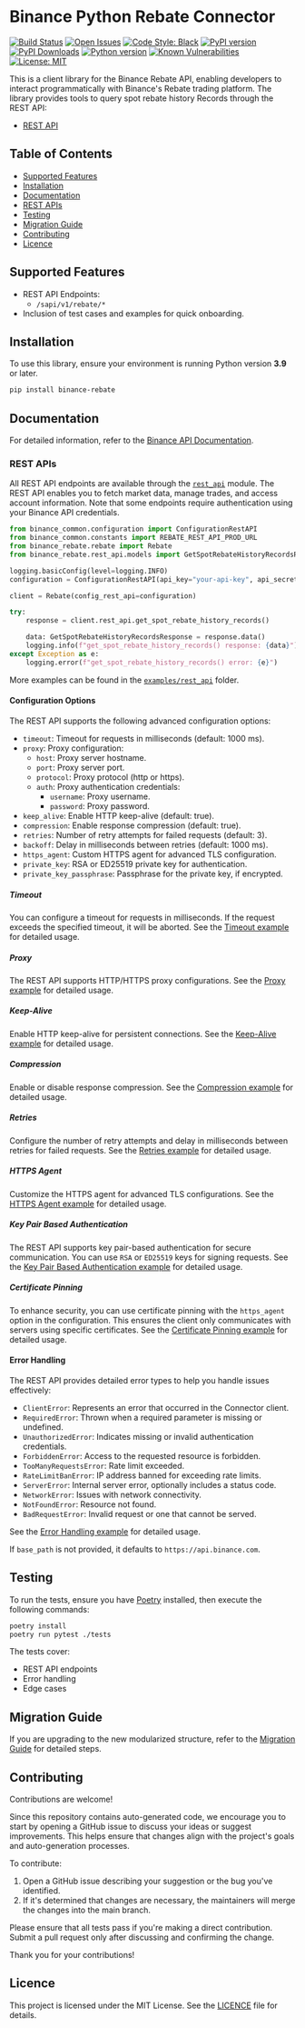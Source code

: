 # Binance Python Rebate Connector

[![Build Status](https://img.shields.io/github/actions/workflow/status/binance/binance-connector-python/ci-rebate.yml)](https://github.com/binance/binance-connector-python/actions)
[![Open Issues](https://img.shields.io/github/issues/binance/binance-connector-python)](https://github.com/binance/binance-connector-python/issues)
[![Code Style: Black](https://img.shields.io/badge/code_style-black-black)](https://black.readthedocs.io/en/stable/)
[![PyPI version](https://img.shields.io/pypi/v/binance-rebate)](https://pypi.python.org/pypi/binance-rebate)
[![PyPI Downloads](https://img.shields.io/pypi/dm/binance-rebate.svg)](https://pypi.org/project/binance-rebate/)
[![Python version](https://img.shields.io/pypi/pyversions/binance-connector)](https://www.python.org/downloads/)
[![Known Vulnerabilities](https://img.shields.io/badge/security-scanned-brightgreen)](https://github.com/binance/binance-connector-python/security)
[![License: MIT](https://img.shields.io/badge/License-MIT-yellow.svg)](https://opensource.org/licenses/MIT)

This is a client library for the Binance Rebate API, enabling developers to interact programmatically with Binance's Rebate trading platform. The library provides tools to query spot rebate history Records through the REST API:

- [REST API](./src/binance_rebate/rest_api/rest_api.py)

## Table of Contents

- [Supported Features](#supported-features)
- [Installation](#installation)
- [Documentation](#documentation)
- [REST APIs](#rest-apis)
- [Testing](#testing)
- [Migration Guide](#migration-guide)
- [Contributing](#contributing)
- [Licence](#licence)

## Supported Features

- REST API Endpoints:
  - `/sapi/v1/rebate/*`
- Inclusion of test cases and examples for quick onboarding.

## Installation

To use this library, ensure your environment is running Python version **3.9** or later.

```bash
pip install binance-rebate
```

## Documentation

For detailed information, refer to the [Binance API Documentation](https://developers.binance.com/docs/rebate/Introduction).

### REST APIs

All REST API endpoints are available through the [`rest_api`](./src/binance_rebate/rest_api/rest_api.py) module. The REST API enables you to fetch market data, manage trades, and access account information. Note that some endpoints require authentication using your Binance API credentials.

```python
from binance_common.configuration import ConfigurationRestAPI
from binance_common.constants import REBATE_REST_API_PROD_URL
from binance_rebate.rebate import Rebate
from binance_rebate.rest_api.models import GetSpotRebateHistoryRecordsResponse

logging.basicConfig(level=logging.INFO)
configuration = ConfigurationRestAPI(api_key="your-api-key", api_secret="your-api-secret", base_path=REBATE_REST_API_PROD_URL)

client = Rebate(config_rest_api=configuration)

try:
    response = client.rest_api.get_spot_rebate_history_records()

    data: GetSpotRebateHistoryRecordsResponse = response.data()
    logging.info(f"get_spot_rebate_history_records() response: {data}")
except Exception as e:
    logging.error(f"get_spot_rebate_history_records() error: {e}")
```

More examples can be found in the [`examples/rest_api`](./examples/rest_api/) folder.

#### Configuration Options

The REST API supports the following advanced configuration options:

- `timeout`: Timeout for requests in milliseconds (default: 1000 ms).
- `proxy`: Proxy configuration:
  - `host`: Proxy server hostname.
  - `port`: Proxy server port.
  - `protocol`: Proxy protocol (http or https).
  - `auth`: Proxy authentication credentials:
    - `username`: Proxy username.
    - `password`: Proxy password.
- `keep_alive`: Enable HTTP keep-alive (default: true).
- `compression`: Enable response compression (default: true).
- `retries`: Number of retry attempts for failed requests (default: 3).
- `backoff`: Delay in milliseconds between retries (default: 1000 ms).
- `https_agent`: Custom HTTPS agent for advanced TLS configuration.
- `private_key`: RSA or ED25519 private key for authentication.
- `private_key_passphrase`: Passphrase for the private key, if encrypted.

##### Timeout

You can configure a timeout for requests in milliseconds. If the request exceeds the specified timeout, it will be aborted. See the [Timeout example](./docs/rest_api/timeout.md) for detailed usage.

##### Proxy

The REST API supports HTTP/HTTPS proxy configurations. See the [Proxy example](./docs/rest_api/proxy.md) for detailed usage.

##### Keep-Alive

Enable HTTP keep-alive for persistent connections. See the [Keep-Alive example](./docs/rest_api/keepAlive.md) for detailed usage.

##### Compression

Enable or disable response compression. See the [Compression example](./docs/rest_api/compression.md) for detailed usage.

##### Retries

Configure the number of retry attempts and delay in milliseconds between retries for failed requests. See the [Retries example](./docs/rest_api/retries.md) for detailed usage.

##### HTTPS Agent

Customize the HTTPS agent for advanced TLS configurations. See the [HTTPS Agent example](./docs/rest_api/httpsAgent.md) for detailed usage.

##### Key Pair Based Authentication

The REST API supports key pair-based authentication for secure communication. You can use `RSA` or `ED25519` keys for signing requests. See the [Key Pair Based Authentication example](./docs/rest_api/key-pair-authentication.md) for detailed usage.

##### Certificate Pinning

To enhance security, you can use certificate pinning with the `https_agent` option in the configuration. This ensures the client only communicates with servers using specific certificates. See the [Certificate Pinning example](./docs/rest_api/certificate-pinning.md) for detailed usage.

#### Error Handling

The REST API provides detailed error types to help you handle issues effectively:

- `ClientError`: Represents an error that occurred in the Connector client.
- `RequiredError`: Thrown when a required parameter is missing or undefined.
- `UnauthorizedError`: Indicates missing or invalid authentication credentials.
- `ForbiddenError`: Access to the requested resource is forbidden.
- `TooManyRequestsError`: Rate limit exceeded.
- `RateLimitBanError`: IP address banned for exceeding rate limits.
- `ServerError`: Internal server error, optionally includes a status code.
- `NetworkError`: Issues with network connectivity.
- `NotFoundError`: Resource not found.
- `BadRequestError`: Invalid request or one that cannot be served.

See the [Error Handling example](./docs/rest_api/error-handling.md) for detailed usage.

If `base_path` is not provided, it defaults to `https://api.binance.com`.

## Testing

To run the tests, ensure you have [Poetry](https://python-poetry.org/) installed, then execute the following commands:

```bash
poetry install
poetry run pytest ./tests
```

The tests cover:
* REST API endpoints
* Error handling
* Edge cases

## Migration Guide

If you are upgrading to the new modularized structure, refer to the [Migration Guide](./docs/migration_guide_rebate_connector.md) for detailed steps.

## Contributing

Contributions are welcome!

Since this repository contains auto-generated code, we encourage you to start by opening a GitHub issue to discuss your ideas or suggest improvements. This helps ensure that changes align with the project's goals and auto-generation processes.

To contribute:

1. Open a GitHub issue describing your suggestion or the bug you've identified.
2. If it's determined that changes are necessary, the maintainers will merge the changes into the main branch.

Please ensure that all tests pass if you're making a direct contribution. Submit a pull request only after discussing and confirming the change.

Thank you for your contributions!

## Licence

This project is licensed under the MIT License. See the [LICENCE](./LICENCE) file for details.
